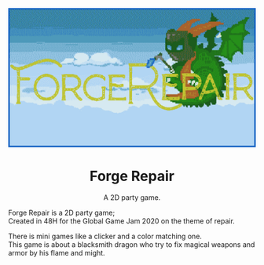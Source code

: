 <div align="center">
  <a href="https://github.com/serapagranchose/forge-repair">
    <img src="assets/images/thumbnail.png" alt="thumbnail" width="750">
  </a>

  <h1>Forge Repair</h1>
  <p>A 2D party game.</p>
</div>

Forge Repair is a 2D party game;<br/>
Created in 48H for the Global Game Jam 2020 on the theme of repair.

There is mini games like a clicker and a color matching one.<br/>
This game is about a blacksmith dragon who try to fix magical weapons and armor by his flame and might.
